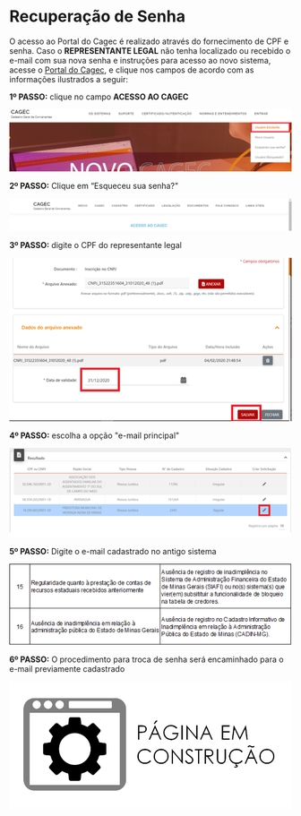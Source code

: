# Recuperação de Senha

O acesso ao Portal do Cagec é realizado através do fornecimento de CPF e senha. Caso o **REPRESENTANTE LEGAL** não tenha localizado ou recebido o e-mail com sua nova senha e instruções para acesso ao novo sistema, acesse o [Portal do Cagec](WWW.PORTALCAGEC.MG.GOV.BR), e clique nos campos de acordo com as informações ilustrados a seguir:

**1º PASSO:** clique no campo **ACESSO AO CAGEC**

![](../../../.gitbook/assets/image%20%2876%29.png)

**2º PASSO:** Clique em “Esqueceu sua senha?"

![](../../../.gitbook/assets/image%20%2818%29.png)

**3º PASSO:** digite o CPF do representante legal

![](../../../.gitbook/assets/image%20%2860%29.png)

**4º PASSO:** escolha a opção "e-mail principal"

![](../../../.gitbook/assets/image%20%2853%29.png)

**5º PASSO:** Digite o e-mail cadastrado no antigo sistema

![](../../../.gitbook/assets/image%20%2813%29.png)

**6º PASSO:** O procedimento para troca de senha será encaminhado para o e-mail previamente cadastrado

![](../../../.gitbook/assets/image%20%288%29.png)

